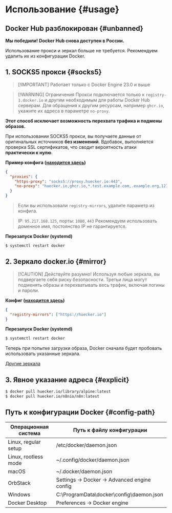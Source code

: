 # Использование {#usage}

## Docker Hub разблокирован {#unbanned}

**Мы победили! Docker Hub снова доступен в России.**

Использование прокси и зеркал больше не требуется. Рекомендуем удалить их из конфигурации Docker.

## 1. SOCKS5 прокси {#socks5}

<!-- thanks @dmitry_pchelintsev -->

> [!IMPORTANT] Работает только с Docker Engine 23.0 и выше

> [!WARNING] Ограничения
> Прокси подключается только к `registry-1.docker.io` и другим необходимым для работы Docker Hub серверам.
> Для обращения к другим ресурсам, например `ghcr.io`, укажите их адреса в параметре `no-proxy`.

**Этот способ исключает возможность перехвата трафика и подмены образов.**

При использовании SOCKS5 прокси, вы получаете данные от оригинальных источников **без изменений**.
Вдобавок, выполняется проверка SSL сертификатов, что сводит вероятность атаки **практически к нулю**.

**Пример конфига ([находится здесь](#config-path))**

```json
{
  "proxies": {
    "https-proxy": "socks5://proxy.huecker.io:443",
    "no-proxy": "huecker.io,ghcr.io,*.test.example.com,.example.org,127.0.0.0/8"
  }
}
```

<!-- thanks https://github.com/Seokky -->
<!-- https://github.com/huecker-io/huecker/issues/4 -->

> Если вы использовали `registry-mirrors`, удалите параметр из конфига.

<!-- thanks @krant0r for 443 -->

> IP: `95.217.168.125`, порты: `1080`, `443`
> Рекомендуем использовать доменное имя, постоянство IP не гарантируется.

**Перезапуск Docker (systemd)**

```bash
$ systemctl restart docker
```

## 2. Зеркало docker.io {#mirror}

> [!CAUTION] Действуйте разумно!
> Используя любые зеркала, вы подвергаете себя риску безопасности.
> Третьи лица могут подменять образы и перехватывать весь трафик, включая логины и пароли.

**Конфиг ([находится здесь](#config-path))**

```json
{
  "registry-mirrors": ["https://huecker.io"]
}
```

**Перезапуск Docker (systemd)**

```bash
$ systemctl restart docker
```

Теперь при попытке загрузки образа, Docker сначала будет пробовать использовать указанные зеркала.

[Другие зеркала](others)

## 3. Явное указание адреса {#explicit}

```bash
$ docker pull huecker.io/library/alpine:latest
$ docker pull huecker.io/n8nio/n8n:latest
```

## Путь к конфигурации Docker {#config-path}

| Операционная система | Путь к файлу конфигурации                    |
| -------------------- | -------------------------------------------- |
| Linux, regular setup | /etc/docker/daemon.json                      |
| Linux, rootless mode | ~/.config/docker/daemon.json                 |
| macOS                | ~/.docker/daemon.json                        |
| OrbStack             | Settings -> Docker -> Advanced engine config |
| Windows              | C:\ProgramData\docker\config\daemon.json     |
| Docker Desktop       | Preferences -> Docker engine                 |
